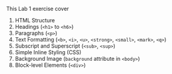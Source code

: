 This Lab 1 exercise cover 
1. HTML Structure
2. Headings (`<h1>` to `<h6>`)
3. Paragraphs (`<p>`)
4. Text Formatting (`<b>`, `<i>`, `<u>`, `<strong>`, `<small>`, `<mark>`, `<q>`)
5. Subscript and Superscript (`<sub>`, `<sup>`)
6. Simple Inline Styling (CSS)
7. Background Image (`background` attribute in `<body>`)
8. Block-level Elements (`<div>`)
